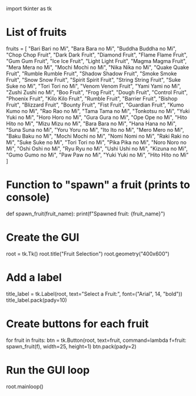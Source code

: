 import tkinter as tk

# List of fruits
fruits = [
    "Bari Bari no Mi", "Bara Bara no Mi", "Buddha Buddha no Mi", "Chop Chop Fruit",
    "Dark Dark Fruit", "Diamond Fruit", "Flame Flame Fruit", "Gum Gum Fruit",
    "Ice Ice Fruit", "Light Light Fruit", "Magma Magma Fruit", "Mera Mera no Mi",
    "Mochi Mochi no Mi", "Nika Nika no Mi", "Quake Quake Fruit", "Rumble Rumble Fruit",
    "Shadow Shadow Fruit", "Smoke Smoke Fruit", "Snow Snow Fruit", "Spirit Spirit Fruit",
    "String String Fruit", "Suke Suke no Mi", "Tori Tori no Mi", "Venom Venom Fruit",
    "Yami Yami no Mi", "Zushi Zushi no Mi", "Boo Fruit", "Frog Fruit", "Dough Fruit",
    "Control Fruit", "Phoenix Fruit", "Kilo Kilo Fruit", "Rumble Fruit", "Barrier Fruit",
    "Bishop Fruit", "Blizzard Fruit", "Bounty Fruit", "Fist Fruit", "Guardian Fruit",
    "Kumo Kumo no Mi", "Rao Rao no Mi", "Tama Tama no Mi", "Tonkotsu no Mi", "Yuki Yuki no Mi",
    "Horo Horo no Mi", "Gura Gura no Mi", "Ope Ope no Mi", "Hito Hito no Mi", "Mizu Mizu no Mi",
    "Bara Bara no Mi", "Hana Hana no Mi", "Suna Suna no Mi", "Yoru Yoru no Mi", "Ito Ito no Mi",
    "Mero Mero no Mi", "Baku Baku no Mi", "Mochi Mochi no Mi", "Nomi Nomi no Mi", "Raki Raki no Mi",
    "Suke Suke no Mi", "Tori Tori no Mi", "Pika Pika no Mi", "Noro Noro no Mi", "Oshi Oshi no Mi",
    "Ryu Ryu no Mi", "Ushi Ushi no Mi", "Kizuna no Mi", "Gumo Gumo no Mi", "Paw Paw no Mi",
    "Yuki Yuki no Mi", "Hito Hito no Mi"
]

# Function to "spawn" a fruit (prints to console)
def spawn_fruit(fruit_name):
    print(f"Spawned fruit: {fruit_name}")

# Create the GUI
root = tk.Tk()
root.title("Fruit Selection")
root.geometry("400x600")

# Add a label
title_label = tk.Label(root, text="Select a Fruit:", font=("Arial", 14, "bold"))
title_label.pack(pady=10)

# Create buttons for each fruit
for fruit in fruits:
    btn = tk.Button(root, text=fruit, command=lambda f=fruit: spawn_fruit(f), width=25, height=1)
    btn.pack(pady=2)

# Run the GUI loop
root.mainloop()
